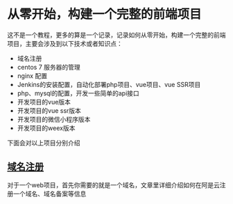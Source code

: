 # 从零开始，构建一个完整的前端项目
这不是一个教程，更多的算是一个记录，记录如何从零开始，构建一个完整的前端项目，主要会涉及到以下技术或者知识点：
- 域名注册
- centos 7 服务器的管理
- nginx 配置
- Jenkins的安装配置，自动化部署php项目、vue项目、vue SSR项目
- php、mysql的配置，开发一些简单的api接口 
- 开发项目的vue版本
- 开发项目的vue ssr版本
- 开发项目的微信小程序版本
- 开发项目的weex版本

下面会对以上项目分别介绍
## [域名注册](http://wowubuntu.com/markdown/)
对于一个web项目，首先你需要的就是一个域名，文章里详细介绍如何在阿是云注册一个域名、域名备案等信息